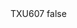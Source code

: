 <?xml version="1.0" encoding="UTF-8"?>
<CustomMetadata xmlns="http://soap.sforce.com/2006/04/metadata">
    <label>TXU607</label>
    <protected>false</protected>
</CustomMetadata>
